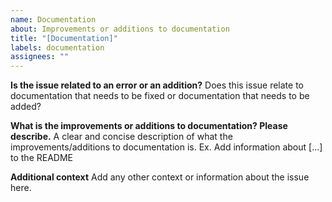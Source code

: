 ```yaml
---
name: Documentation
about: Improvements or additions to documentation
title: "[Documentation]"
labels: documentation
assignees: ""
---
```


**Is the issue related to an error or an addition?**
Does this issue relate to documentation that needs to be fixed or documentation that needs to be added?

**What is the improvements or additions to documentation? Please describe.**
A clear and concise description of what the improvements/additions to documentation is. Ex. Add information about [...] to the README

**Additional context**
Add any other context or information about the issue here.
